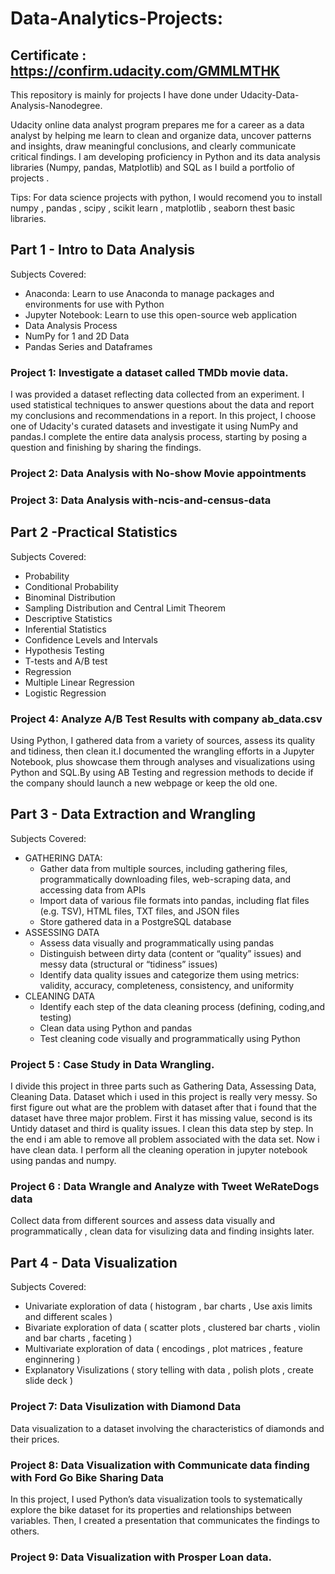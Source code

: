 # Data-Analytics-Projects:

## Certificate : https://confirm.udacity.com/GMMLMTHK


This repository is mainly for projects I have done under Udacity-Data-Analysis-Nanodegree. 

Udacity online data analyst program prepares me for a career as a data analyst by helping me learn to clean and organize data,
uncover patterns and insights, draw meaningful conclusions, and clearly communicate critical findings. I am developing proficiency
in Python and its data analysis libraries (Numpy, pandas, Matplotlib) and SQL as I build a portfolio of projects .

Tips: For data science projects with python, I would recomend you to install numpy , pandas , scipy , scikit learn , matplotlib , 
seaborn thest basic libraries. 



## Part 1 - Intro to Data Analysis

Subjects Covered:
* Anaconda: Learn to use Anaconda to manage packages and environments for use with Python
* Jupyter Notebook: Learn to use this open-source web application 
* Data Analysis Process
* NumPy for 1 and 2D Data
* Pandas Series and Dataframes


### Project 1:  Investigate a dataset called TMDb movie data.
I was provided a dataset reflecting data collected from an experiment. I used statistical techniques to answer questions 
about the data and report my conclusions and recommendations in a report. In this project, I choose one of Udacity's curated
datasets and investigate it using NumPy and pandas.I complete the entire data analysis process, starting by posing a question 
and finishing by sharing the findings. 

### Project 2: Data Analysis with No-show Movie appointments

### Project 3: Data Analysis with-ncis-and-census-data


## Part 2 -Practical Statistics 

Subjects Covered:
* Probability
* Conditional Probability
* Binominal Distribution
* Sampling Distribution and Central Limit Theorem
* Descriptive Statistics
* Inferential Statistics
* Confidence Levels and Intervals
* Hypothesis Testing
* T-tests and A/B test
* Regression
* Multiple Linear Regression
* Logistic Regression

### Project 4: Analyze A/B Test Results with company ab_data.csv 
Using Python, I gathered data from a variety of sources, assess its quality and tidiness, then clean it.I documented the wrangling 
efforts in a Jupyter Notebook, plus showcase them through analyses and visualizations using Python and SQL.By using AB Testing and
regression methods to decide if the company should launch a new webpage or keep the old one. 



## Part 3 - Data Extraction and Wrangling

Subjects Covered:
* GATHERING DATA: 
   * Gather data from multiple sources, including gathering files, programmatically downloading files, web-scraping data, 
     and accessing data from APIs
   * Import data of various file formats into pandas, including flat files (e.g. TSV), HTML files, TXT files, and JSON files
   * Store gathered data in a PostgreSQL database
* ASSESSING DATA 
   * Assess data visually and programmatically using pandas
   * Distinguish between dirty data (content or “quality” issues) and messy data (structural or “tidiness” issues)
   * Identify data quality issues and categorize them using metrics: validity, accuracy, completeness, consistency, and uniformity
* CLEANING DATA 
   * Identify each step of the data cleaning process (defining, coding,and testing)
   * Clean data using Python and pandas
   * Test cleaning code visually and programmatically using Python
   
### Project 5 : Case Study in Data Wrangling.
I divide this project in three parts such as Gathering Data, Assessing Data, Cleaning Data. Dataset which i used in 
this project is really very messy. So first figure out what are the problem with dataset after that i found that the 
dataset have three major problem. First it has missing value, second is its Untidy dataset and third is quality issues.
I clean this data step by step. In the end i am able to remove all problem associated with the data set. Now i have clean
data. I perform all the cleaning operation in jupyter notebook using pandas and numpy.

### Project 6 :  Data Wrangle and Analyze with Tweet WeRateDogs data
Collect data from different sources and assess data visually and programmatically , clean data for visulizing data and finding 
insights later. 


## Part 4 - Data Visualization

Subjects Covered:
* Univariate exploration of data ( histogram , bar charts , Use axis limits and different scales ) 
* Bivariate exploration of data ( scatter plots , clustered bar charts , violin and bar charts , faceting )
* Multivariate exploration of data ( encodings , plot matrices , feature enginnering )
* Explanatory Visulizations ( story telling with data ,  polish plots , create slide deck ) 

### Project 7: Data Visulization with Diamond Data 
Data visualization to a dataset involving the characteristics of diamonds and their prices.

### Project 8: Data Visualization with Communicate data finding with Ford Go Bike Sharing Data
In this project, I used Python’s data visualization tools to systematically explore the bike dataset for
its properties and relationships between variables. Then, I created a presentation that communicates the findings to others.

### Project 9: Data Visualization with Prosper Loan data.










